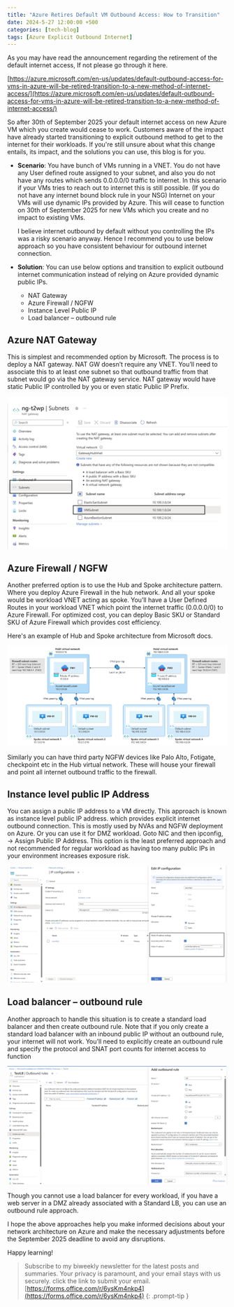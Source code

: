 ```yaml
---
title: "Azure Retires Default VM Outbound Access: How to Transition"
date: 2024-5-27 12:00:00 +500
categories: [tech-blog]
tags: [Azure Explicit Outbound Internet]
---
```

As you may have read the announcement regarding the retirement of the default internet access, If not please go through it here. 

[https://azure.microsoft.com/en-us/updates/default-outbound-access-for-vms-in-azure-will-be-retired-transition-to-a-new-method-of-internet-access/](https://azure.microsoft.com/en-us/updates/default-outbound-access-for-vms-in-azure-will-be-retired-transition-to-a-new-method-of-internet-access/)

So after 30th of September 2025 your default internet access on new Azure VM which you create would cease to work. Customers aware of the impact have already started transitioning to explicit outbound method to get to the internet for their workloads.
If you're still unsure about what this change entails, its impact, and the solutions you can use, this blog is for you.

* **Scenario**: You have bunch of VMs running in a VNET. You do not have any User defined route assigned to your subnet, and also you do not have any routes which sends 0.0.0.0/0 traffic to internet. In this scenario if your VMs tries to reach out to internet this is still possible. (If you do not have any internet bound block rule in your NSG) Internet on your VMs will use dynamic IPs provided by Azure. This will cease to function on 30th of September 2025 for new VMs which you create and no impact to existing VMs.

    I believe internet outbound by default without you controlling the IPs was a risky scenario anyway. Hence I recommend you to use below approach so you have consistent behaviour for outbound internet connection.

* **Solution**:
You can use below options and transition to explicit outbound internet communication instead of relying on Azure provided dynamic public IPs.

    * NAT Gateway
    * Azure Firewall / NGFW
    * Instance Level Public IP
    * Load balancer – outbound rule

## Azure NAT Gateway

This is simplest and recommended option by Microsoft. The process is to deploy a NAT gateway. NAT GW doesn’t require any VNET. You’ll need to associate this to at least one subnet so that outbound traffic from that subnet would go via the NAT gateway service. NAT gateway would have static Public IP controlled by you or even static Public IP Prefix.

![a](https://raw.githubusercontent.com/qureshiaquib/qureshiaquib.github.io/main/assets/27052024/picture1.jpg)


## Azure Firewall / NGFW

Another preferred option is to use the Hub and Spoke architecture pattern. Where you deploy Azure Firewall in the hub network. And all your spoke would be workload VNET acting as spoke. You’ll have a User Defined Routes in your workload VNET which point the internet traffic (0.0.0.0/0) to Azure Firewall.
For optimized cost, you can deploy Basic SKU or Standard SKU of Azure Firewall which provides cost efficiency.

Here's an example of Hub and Spoke architecture from Microsoft docs.

![a](https://raw.githubusercontent.com/qureshiaquib/qureshiaquib.github.io/main/assets/27052024/picture2.png)


Similarly you can have third party NGFW devices like Palo Alto, Fotigate, checkpoint etc in the Hub virtual network. These will house your firewall and point all internet outbound traffic to the firewall.
 
## Instance level public IP Address

You can assign a public IP address to a VM directly. This approach is known as instance level public IP address. which provides explicit internet outbound connection. This is mostly used by NVAs and NGFW deployment on Azure. Or you can use it for DMZ workload. Goto NIC and then ipconfig, -> Assign Public IP Address.
This option is the least preferred approach and not recommended for regular workload as having too many public IPs in your environment increases exposure risk.

![a](https://raw.githubusercontent.com/qureshiaquib/qureshiaquib.github.io/main/assets/27052024/picture3.jpg)


## Load balancer – outbound rule
Another approach to handle this situation is to create a standard load balancer and then create outbound rule. Note that if you only create a standard load balancer with an inbound public IP without an outbound rule, your internet will not work. You’ll need to explicitly create an outbound rule and specify the protocol and SNAT port counts for internet access to function

![a](https://raw.githubusercontent.com/qureshiaquib/qureshiaquib.github.io/main/assets/27052024/picture4.jpg)

Though you cannot use a load balancer for every workload, if you have a web server in a DMZ already associated with a Standard LB, you can use an outbound rule approach.

I hope the above approaches help you make informed decisions about your network architecture on Azure and make the necessary adjustments before the September 2025 deadline to avoid any disruptions.

Happy learning!

>Subscribe to my biweekly newsletter for the latest posts and summaries. Your privacy is paramount, and your email stays with us securely.
click the link to submit your email.
[https://forms.office.com/r/6ysKm4nkp4](https://forms.office.com/r/6ysKm4nkp4)
{: .prompt-tip }
